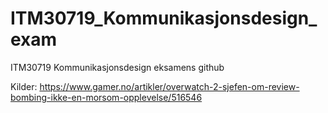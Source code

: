 # ITM30719_Kommunikasjonsdesign_exam
ITM30719 Kommunikasjonsdesign eksamens github


Kilder:
https://www.gamer.no/artikler/overwatch-2-sjefen-om-review-bombing-ikke-en-morsom-opplevelse/516546
